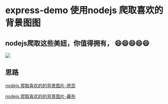 # express-demo 使用nodejs 爬取喜欢的背景图图
## nodejs爬取这些美妞，你值得拥有， 😄😄😄😄😄
![](https://api2.mubu.com/v3/document_image/5c1c209f-9d79-4c5a-8042-c1b4e15db219-2331693.jpg)
## 思路
[nodejs 爬取喜欢的的背景图片-思否](https://segmentfault.com/a/1190000038665950)

[nodejs 爬取喜欢的的背景图片-幕布](https://mubu.com/doc/_77_RCP9GG)